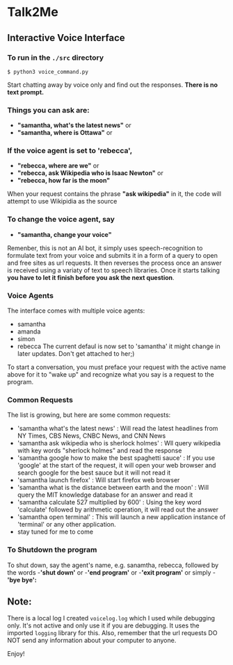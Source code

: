 # Talk2Me
## Interactive Voice Interface 

### To run in the `./src` directory
```
$ python3 voice_command.py
```

Start chatting away by voice only and find out the responses. **There is no text prompt.** 
### Things you can ask are:

- **"samantha, what's the latest news"** or 
- **"samantha, where is Ottawa"** or 

### If the voice agent is set to 'rebecca',

- **"rebecca, where are we"** or 
- **"rebecca, ask Wikipedia who is Isaac Newton"** or
- **"rebecca, how far is the moon"**

When your request contains the phrase **"ask wikipedia"** in it, the code will attempt to use Wikipidia as the source

### To change the voice agent, say 
- **"samantha, change your voice"**

Remenber, this is not an AI bot, it simply uses speech-recognition to formulate text from your voice and submits it in a form of a query to open and free sites as url requests.  It then reverses the process once an answer is received using a variaty of text to speech libraries. 
Once it starts talking **you have to let it finish before you ask the next question**.

### Voice Agents
The interface comes with multiple voice agents:
- samantha
- amanda
- simon
- rebecca
The current defaul is now set to 'samantha' it might change in later updates. Don't get attached to her;)

To start a conversation, you must preface your request with the active name above for it to "wake up" and recognize what you say is a request to the program.

### Common Requests
The list is growing, but here are some common requests:
- 'samantha what's the latest news' : Will read the latest headlines from NY Times, CBS News, CNBC News, and CNN News
- 'samantha ask wikipedia who is sherlock holmes' : Wll query wikipedia with key words "sherlock holmes" and read the response
- 'samantha google how to make the best spaghetti sauce' : If you use 'google' at the start of the request, it will open your web browser and search google for the best sauce but it will not read it
- 'samantha launch firefox' : Will start firefox web browser
- 'samantha what is the distance between earth and the moon' : Will query the MIT knowledge database for an answer and read it
- 'samantha calculate 527 multiplied by 600' : Using the key word 'calculate' followed by arithmetic operation, it will read out the answer
- 'samantha open terminal' : This will launch a new application instance of 'terminal' or any other application. 
- stay tuned for me to come


### To Shutdown the program
To shut down, say the agent's name, e.g. sanamtha, rebecca, followed by the words 
-**'shut down'** or 
-**'end program'** or 
-**'exit program'** or simply 
-**'bye bye':**

## Note:
There is a local log I created `voicelog.log` which I used while debugging only.  It's not active and only use it if you are debugging.  It uses the imported `logging` library for this.  Also, remember that the url requests DO NOT send any information about your computer to anyone.  

Enjoy!

